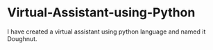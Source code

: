 # Virtual-Assistant-using-Python
I have created a virtual assistant using python language and named it Doughnut.
